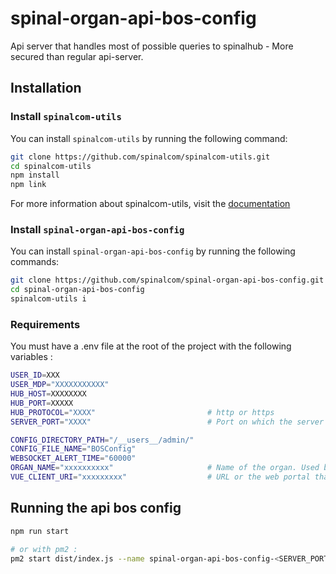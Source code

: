 # spinal-organ-api-bos-config

Api server that handles most of possible queries to spinalhub - More secured than regular api-server.

## Installation

### Install `spinalcom-utils`
You can install `spinalcom-utils` by running the following command:
```bash
git clone https://github.com/spinalcom/spinalcom-utils.git
cd spinalcom-utils
npm install
npm link
```

For more information about spinalcom-utils, visit the [documentation](https://github.com/spinalcom/spinalcom-utils/blob/master/README.md) 

### Install `spinal-organ-api-bos-config`

You can install `spinal-organ-api-bos-config` by running the following commands:
```bash
git clone https://github.com/spinalcom/spinal-organ-api-bos-config.git
cd spinal-organ-api-bos-config
spinalcom-utils i
```

### Requirements

You must have a .env file at the root of the project with the following variables :

```bash
USER_ID=XXX
USER_MDP="XXXXXXXXXXX"
HUB_HOST=XXXXXXXX
HUB_PORT=XXXXX
HUB_PROTOCOL="XXXX"                         # http or https
SERVER_PORT="XXXX"                          # Port on which the server will listen ideally HUB_PORT+7

CONFIG_DIRECTORY_PATH="/__users__/admin/"   
CONFIG_FILE_NAME="BOSConfig"
WEBSOCKET_ALERT_TIME="60000"
ORGAN_NAME="xxxxxxxxxx"                     # Name of the organ. Used by monitoring platform.
VUE_CLIENT_URI="xxxxxxxxx"                  # URL or the web portal that expects the token from auth plateform ( spinal-apps-portail-bos )
```

## Running the api bos config

```bash
npm run start

# or with pm2 :
pm2 start dist/index.js --name spinal-organ-api-bos-config-<SERVER_PORT>
```



